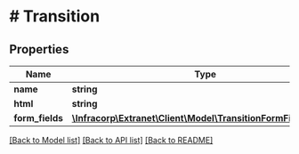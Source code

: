 # # Transition

## Properties

Name | Type | Description | Notes
------------ | ------------- | ------------- | -------------
**name** | **string** |  | [optional]
**html** | **string** |  | [optional]
**form_fields** | [**\Infracorp\Extranet\Client\Model\TransitionFormFieldsInner[]**](TransitionFormFieldsInner.md) |  | [optional]

[[Back to Model list]](../../README.md#models) [[Back to API list]](../../README.md#endpoints) [[Back to README]](../../README.md)
